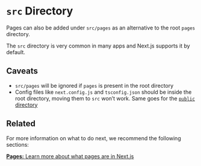 # `src` Directory

Pages can also be added under `src/pages` as an alternative to the root `pages` directory.

The `src` directory is very common in many apps and Next.js supports it by default.

## Caveats

- `src/pages` will be ignored if `pages` is present in the root directory
- Config files like `next.config.js` and `tsconfig.json` should be inside the root directory, moving them to `src` won’t work. Same goes for the [`public` directory](/docs/basic-features/static-file-serving.md)

## Related

For more information on what to do next, we recommend the following sections:

[**Pages:** <span class="small">Learn more about what pages are in Next.js</span>](/docs/basic-features/pages.md)
